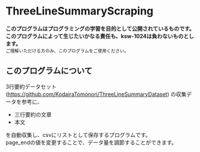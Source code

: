 # ThreeLineSummaryScraping
**このプログラムはプログラミングの学習を目的として公開されているものです。**  
**このプログラムによって生じたいかなる責任も、ksw-1024は負わないものとします。**  
<sub>ご理解いただける方のみ、このプログラムをご使用ください。</sub>  
## このプログラムについて  
3行要約データセット(https://github.com/KodairaTomonori/ThreeLineSummaryDataset) の収集データを参考に、  
- 三行要約の文章  
- 本文  

を自動収集し、csvにリストとして保存するプログラムです。  
page_endの値を変更することで、データ量を調節することができます。
